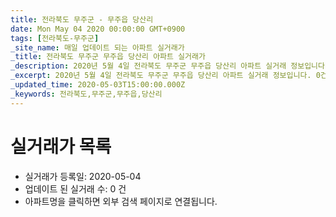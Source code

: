 ```yaml
---
title: 전라북도 무주군 - 무주읍 당산리
date: Mon May 04 2020 00:00:00 GMT+0900
tags: [전라북도-무주군]
_site_name: 매일 업데이트 되는 아파트 실거래가
_title: 전라북도 무주군 무주읍 당산리 아파트 실거래가
_description: 2020년 5월 4일 전라북도 무주군 무주읍 당산리 아파트 실거래 정보입니다. 0건 아파트 정보가 있습니다.
_excerpt: 2020년 5월 4일 전라북도 무주군 무주읍 당산리 아파트 실거래 정보입니다. 0건 아파트 정보가 있습니다.
_updated_time: 2020-05-03T15:00:00.000Z
_keywords: 전라북도,무주군,무주읍,당산리
---
```






# 실거래가 목록
- 실거래가 등록일: 2020-05-04
- 업데이트 된 실거래 수: 0 건
- 아파트명을 클릭하면 외부 검색 페이지로 연결됩니다.





